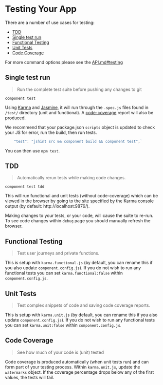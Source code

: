 # Testing Your App

There are a number of use cases for testing:

 * [TDD](#tdd)
 * [Single test run](#single-test-run)
 * [Functional Testing](#functional-testing)
 * [Unit Tests](#unit-tests)
 * [Code Coverage](#code-coverage)

For more command options please see the [API.md#testing](API.md#testing)

## Single test run

> Run the complete test suite before pushing any changes to git

`component test`

Using [Karma](http://karma-runner.github.io/0.12/index.html) and [Jasmine](http://jasmine.github.io/2.2/introduction.html), it will run through the `.spec.js` files found in `/test/` directory (unit and functional).
A [code-coverage](#code-coverage) report will also be produced.

We recommend that your package.json `scripts` object is updated to check your JS for error, run the build, then run tests.

```javascript
    "test": "jshint src && component build && component test",`
```

You can then use `npm test`.

## TDD

> Automatically rerun tests while making code changes.

`component test tdd`

This will run functional and unit tests (without code-coverage) which can be viewed in the browser by going to the site specified by the Karma console output (by default: http://localhost:9876/).

Making changes to your tests, or your code, will cause the suite to re-run.  To see code changes within `debug` page you should manually refresh the browser.

## Functional Testing

> Test user journeys and private functions.

This is setup with `karma.functional.js` (by default, you can rename this if you also update `component.config.js`).
If you do not wish to run any functional tests you can set `karma.functional:false` within `component.config.js`.

## Unit Tests

> Test complex snippets of code and saving code coverage reports.

This is setup with `karma.unit.js` (by default, you can rename this if you also update `component.config.js`).
If you do not wish to run any functional tests you can set `karma.unit:false` within `component.config.js`.

## Code Coverage

> See how much of your code is (unit) tested

Code coverage is produced automatically (when unit tests run) and can form part of your testing process.
Within `karma.unit.js`, update the `watermarks` object.
If the coverage percentage drops below any of the first values, the tests will fail.

